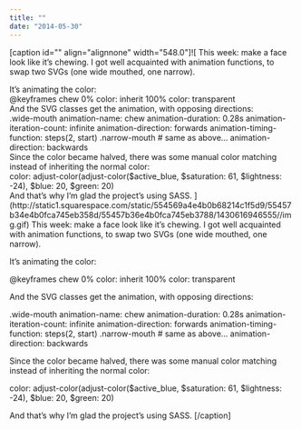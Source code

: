 ```yaml
---
title: ""
date: "2014-05-30"
---
```


\[caption id="" align="alignnone" width="548.0"\]![  This week: make a face look like it’s chewing. I got well acquainted with animation functions, to swap two SVGs (one wide mouthed, one narrow). 
<div></div>
 It’s animating the color: 
<div></div>
  @keyframes chew
  0%
    color: inherit
  100%
    color: transparent
  
<div></div>
 And the SVG classes get the animation, with opposing directions: 
<div></div>
  .wide-mouth
  animation-name: chew
  animation-duration: 0.28s
  animation-iteration-count: infinite
  animation-direction: forwards
  animation-timing-function: steps(2, start)
.narrow-mouth
  # same as above...
  animation-direction: backwards
  
<div></div>
 Since the color became halved, there was some manual color matching instead of inheriting the normal color: 
<div></div>
  color: adjust-color(adjust-color($active_blue, $saturation: 61, $lightness: -24), $blue: 20, $green: 20)
  
<div></div>
 And that’s why I’m glad the project’s using SASS.  ](http://static1.squarespace.com/static/554569a4e4b0b68214c1f5d9/55457b34e4b0fca745eb358d/55457b36e4b0fca745eb3788/1430616946555//img.gif) This week: make a face look like it’s chewing. I got well acquainted with animation functions, to swap two SVGs (one wide mouthed, one narrow).

It’s animating the color:

@keyframes chew 0% color: inherit 100% color: transparent

And the SVG classes get the animation, with opposing directions:

.wide-mouth animation-name: chew animation-duration: 0.28s animation-iteration-count: infinite animation-direction: forwards animation-timing-function: steps(2, start) .narrow-mouth # same as above... animation-direction: backwards

Since the color became halved, there was some manual color matching instead of inheriting the normal color:

color: adjust-color(adjust-color($active\_blue, $saturation: 61, $lightness: -24), $blue: 20, $green: 20)

And that’s why I’m glad the project’s using SASS. \[/caption\]
